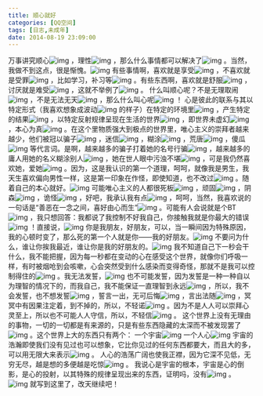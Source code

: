 ```yaml
---
title: 顺心就好
categories: [QQ空间]
tags: [日志,未成年]
date: 2014-08-19 23:09:00
---
```


万事讲究顺心![img](http://cm.qzs.qq.com/qzone/em/e100.gif) ，理性![img](http://cm.qzs.qq.com/qzone/em/e112.gif) ，那么什么事情都可以解决了![img](http://cm.qzs.qq.com/qzone/em/e113.gif) 。当然，我做不到这点，很是惭愧。![img](http://cm.qzs.qq.com/qzone/em/e149.gif) 
有些事情啊，喜欢就是享受![img](http://cm.qzs.qq.com/qzone/em/e121.gif) ，不喜欢就是受罪![img](http://cm.qzs.qq.com/qzone/em/e109.gif) ，比如学习，补习等![img](http://cm.qzs.qq.com/qzone/em/e136.gif) 。有些东西啊，喜欢就是舒服![img](http://cm.qzs.qq.com/qzone/em/e152.gif) ，讨厌就是难受![img](http://cm.qzs.qq.com/qzone/em/e153.gif) ，这就不举例了![img](http://cm.qzs.qq.com/qzone/em/e151.gif) 。
什么叫顺心呢？不是无理取闹![img](http://cm.qzs.qq.com/qzone/em/e135.gif) ，不是无法无天![img](http://cm.qzs.qq.com/qzone/em/e131.gif) ，那么什么叫心呢![img](http://cm.qzs.qq.com/qzone/em/e132.gif) ！
心是彼此的联系与其以特定形式（我喜欢想象成波动![img](http://cm.qzs.qq.com/qzone/em/e174.gif) 的样子）在特定的环境里![img](http://cm.qzs.qq.com/qzone/em/e169.gif) ，产生特定的结果![img](http://cm.qzs.qq.com/qzone/em/e170.gif) ，以特定反射规律呈现在生活的世界![img](http://cm.qzs.qq.com/qzone/em/e176.gif) ，即世界未虚幻![img](http://cm.qzs.qq.com/qzone/em/e175.gif) ，本心为真![img](http://cm.qzs.qq.com/qzone/em/e176.gif) 。在这个里物质强大到极点的世界里，唯心主义的崇拜者越来越少，他们被冠以骗子![img](http://cm.qzs.qq.com/qzone/em/e148.gif) ，迷信![img](http://cm.qzs.qq.com/qzone/em/e135.gif) ，糊涂![img](http://cm.qzs.qq.com/qzone/em/e131.gif) ，荒唐![img](http://cm.qzs.qq.com/qzone/em/e140.gif) ，傻瓜![img](http://cm.qzs.qq.com/qzone/em/e127.gif) 等代言词。是啊，越来越多的骗子打着她的名号行骗![img](http://cm.qzs.qq.com/qzone/em/e111.gif) ，越来越多的庸人用她的名义糊涂别人![img](http://cm.qzs.qq.com/qzone/em/e111.gif) ，她在世人眼中污浊不堪![img](http://cm.qzs.qq.com/qzone/em/e125.gif) ，可是我仍然喜欢她，爱她![img](http://cm.qzs.qq.com/qzone/em/e110.gif) 。因为，这是我认识的第一个道理，呵呵，就像我是男生，我天生喜欢偏向男性一样，这是第一印象在作怪，即使知道，也不改过![img](http://cm.qzs.qq.com/qzone/em/e126.gif) 。随着自己的本心就好。![img](http://cm.qzs.qq.com/qzone/em/e142.gif) 
可能唯心主义的人都很死板![img](http://cm.qzs.qq.com/qzone/em/e137.gif) ，顽固![img](http://cm.qzs.qq.com/qzone/em/e136.gif) ，阴森![img](http://cm.qzs.qq.com/qzone/em/e138.gif) ，诡怪![img](http://cm.qzs.qq.com/qzone/em/e129.gif) ，好吧，我承认我有点![img](http://cm.qzs.qq.com/qzone/em/e126.gif) ，呵呵，当然，我喜欢说的一句话是“善恶在一念之间，喜好由心而生”![img](http://cm.qzs.qq.com/qzone/em/e154.gif) 。可能有人会说就是个BT![img](http://cm.qzs.qq.com/qzone/em/e146.gif) ，我只想回答：我都说了我控制不好我自己，你接触我就是你最大的错误![img](http://cm.qzs.qq.com/qzone/em/e145.gif) ！直接说，![img](http://cm.qzs.qq.com/qzone/em/e133.gif) 你是我朋友，好朋友，可以，当一瞬间因为特殊原因，我的心顿时变了，那么死的第一个人就是你——我的好朋友。![img](http://cm.qzs.qq.com/qzone/em/e180.gif) 不要问为什么，谁让你挨我最近，谁让你是我的好朋友的。![img](http://cm.qzs.qq.com/qzone/em/e181.gif) 我不知道自己下一秒会干什么，我不能把握，因为每一秒都在变动的心在感受这个世界，就像你们呼吸一样，有时被烟呛到会咳嗽，心会突然受到什么感染而变得奇怪，那就不是我可以控制得住的![img](http://cm.qzs.qq.com/qzone/em/e149.gif) 。我无法发誓，![img](http://cm.qzs.qq.com/qzone/em/e154.gif) 也不可能发誓，因为发誓是一种一种自以为理智的情况下的，而我自己，我不能保证一直理智到永远![img](http://cm.qzs.qq.com/qzone/em/e128.gif) ，所以，我不会发誓，也不想发誓![img](http://cm.qzs.qq.com/qzone/em/e130.gif) ，誓言一出，无可后悔![img](http://cm.qzs.qq.com/qzone/em/e152.gif) ，言出法随![img](http://cm.qzs.qq.com/qzone/em/e154.gif) ，冥冥中有因果注定着，到不掉的，所以，不轻诺![img](http://cm.qzs.qq.com/qzone/em/e112.gif) 。因为不是人人可以崇拜心灵至上，所以也不可能人人守信，所以，不轻信![img](http://cm.qzs.qq.com/qzone/em/e113.gif) 。
这个世界上没有无理由的事物，一切的一切都是有来源的，只是有些东西隐藏的太深而不被发现罢了![img](http://cm.qzs.qq.com/qzone/em/e114.gif) 。这个世界上大的东西只有两个：
一个宇宙![img](http://cm.qzs.qq.com/qzone/em/e127.gif) 
一个人心![img](http://cm.qzs.qq.com/qzone/em/e110.gif) 
宇宙的浩瀚即使我们没有见过也可以想象，它比你见过的任何东西都要大，而且大的多，可以用无限大来表示![img](http://cm.qzs.qq.com/qzone/em/e140.gif) 。
人心的浩荡广阔也使我正襟，因为它深不见低，无穷无尽，越是想的多便越是吃惊![img](http://cm.qzs.qq.com/qzone/em/e153.gif) 。
我说心是宇宙的根本，宇宙是心的倒影，是心的投射，以其特殊的规律呈现出来的东西，证明吗，没有![img](http://cm.qzs.qq.com/qzone/em/e151.gif) 。
![img](http://cm.qzs.qq.com/qzone/em/e149.gif) 
 就写到这里了，改天继续吧！